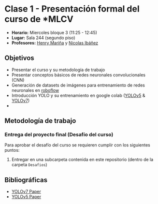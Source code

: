 # Clase 1 - Presentación formal del curso de *MLCV

* __Horario:__ Miercoles bloque 3 (11:25 - 12:45)
* __Lugar:__ Sala 244 (segundo piso)
* __Profesores:__ [Henry Mariña](henry.marina@usach.cl) y [Nicolas Ibáñez](nicolas.ibanez.r@usach.cl)


## Objetivos
* Presentar el curso y su metodología de trabajo
* Presentar conceptos básicos de redes neuronales convolucionales (CNN)
* Generación de datasets de imágenes para entrenamiento de redes neuronales en [roboflow](https://roboflow.com/)
* Introducción YOLO y su entrenamiento en google colab ([YOLOv5](https://colab.research.google.com/github/ultralytics/yolov5/blob/master/tutorial.ipynb#scrollTo=ZY2VXXXu74w5) & [YOLOv7](https://colab.research.google.com/drive/1X9A8odmK4k6l26NDviiT6dd6TgR-piOa))
* 



## Metodología de trabajo
### Entrega del proyecto final (Desafío del curso)

Para aprobar el desafío del curso se requieren cumplir con los siguientes puntos:

1. Entregar en una subcarpeta contenida en este repositorio (dentro de la carpeta `Desafios`) 




## Bibliográficas

* [YOLOv7 Paper](https://github.com/WongKinYiu/yolov7/blob/main/paper/yolov7.pdf)
* [YOLOv5 Paper](https://arxiv.org/abs/2012.08088)
